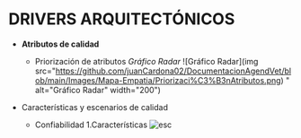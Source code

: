 # DRIVERS ARQUITECTÓNICOS

- **Atributos de calidad**
  - Priorización de atributos
         *Gráfico Radar*
        ![Gráfico Radar](img src="https://github.com/juanCardona02/DocumentacionAgendVet/blob/main/Images/Mapa-Empatia/Priorizaci%C3%B3nAtributos.png)
" alt="Gráfico Radar" width="200")
  
- Características y escenarios de calidad
  - Confiabilidad
     1.Características
         ![esc](https://github.com/juanCardona02/DocumentacionAgendVet/blob/55f990eabb3287a1fdbcb4afb7dcb198b32292a2/Images/Atributos-Calidad/Confiabilidad/CaracterisiticasConfiabilidad.png)

  
